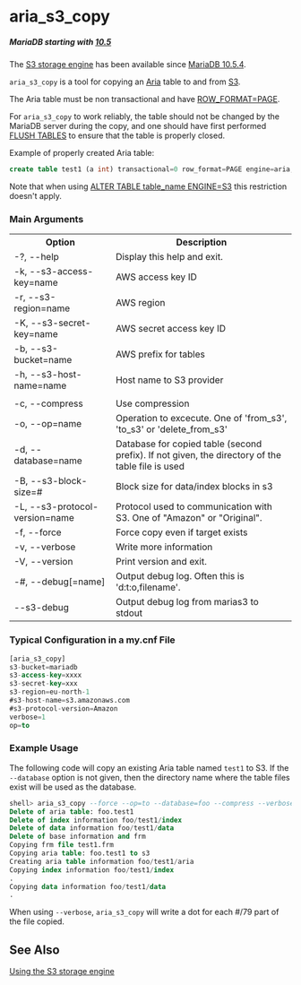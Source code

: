 # aria_s3_copy

##### MariaDB starting with [10.5](/kb/en/what-is-mariadb-105/)

The [S3 storage engine](/columns-storage-engines-and-plugins/storage-engines/s3-storage-engine) has been available since [MariaDB 10.5.4](/kb/en/mariadb-1054-release-notes/).

`aria_s3_copy` is a tool for copying an [Aria](/columns-storage-engines-and-plugins/storage-engines/aria) table to and from [S3](/columns-storage-engines-and-plugins/storage-engines/s3-storage-engine).

The Aria table must be non transactional and have [ROW_FORMAT=PAGE](/kb/en/aria-storage-formats/#page).

For `aria_s3_copy` to work reliably, the table should not be changed by the MariaDB server during the copy, and one should have first performed [FLUSH TABLES](/sql-statements-structure/sql-statements/administrative-sql-statements/flush-commands/flush) to ensure that the table is properly closed.

Example of properly created Aria table:

```sql
create table test1 (a int) transactional=0 row_format=PAGE engine=aria;
```

Note that when using [ALTER TABLE table_name ENGINE=S3](/columns-storage-engines-and-plugins/storage-engines/s3-storage-engine/using-the-s3-storage-engine) this restriction doesn't apply.

### Main Arguments

<table><tbody><tr><th>Option</th><th>Description</th></tr>
<tr><td>-?, --help</td><td>Display this help and exit.</td></tr>
<tr><td>-k, --s3-access-key=name</td><td>AWS access key ID</td></tr>
<tr><td>-r, --s3-region=name</td><td>AWS region</td></tr>
<tr><td>-K, --s3-secret-key=name</td><td>AWS secret access key ID</td></tr>
<tr><td>-b, --s3-bucket=name</td><td>AWS prefix for tables</td></tr>
<tr><td>-h, --s3-host-name=name</td><td>Host name to S3 provider</td></tr>
<tr><td></td></tr>
<tr><td>-c, --compress</td><td>Use compression</td></tr>
<tr><td>-o, --op=name</td><td>Operation to excecute. One of 'from_s3', 'to_s3' or 'delete_from_s3'</td></tr>
<tr><td>-d, --database=name</td><td>Database for copied table (second prefix). If not given, the directory of the table file is used</td></tr>
<tr><td>-B, --s3-block-size=#</td><td>Block size for data/index blocks in s3</td></tr>
<tr><td>-L, --s3-protocol-version=name</td><td>Protocol used to communication with S3. One of "Amazon" or "Original".</td></tr>
<tr><td>-f, --force</td><td>Force copy even if target exists</td></tr>
<tr><td>-v, --verbose</td><td>Write more information</td></tr>
<tr><td>-V, --version</td><td>Print version and exit.</td></tr>
<tr><td>-#, --debug[=name]</td><td>Output debug log. Often this is 'd:t:o,filename'.</td></tr>
<tr><td>--s3-debug</td><td>Output debug log from marias3 to stdout</td></tr>
</tbody></table>

### Typical Configuration in a my.cnf File

```sql
[aria_s3_copy]
s3-bucket=mariadb
s3-access-key=xxxx
s3-secret-key=xxx
s3-region=eu-north-1
#s3-host-name=s3.amazonaws.com
#s3-protocol-version=Amazon
verbose=1
op=to
```

### Example Usage

The following code will copy an existing Aria table named `test1` to S3.
If the `--database` option is not given, then the directory name where the table files exist will be used as the database.

```sql
shell> aria_s3_copy --force --op=to --database=foo --compress --verbose --s3_block_size=4M test1
Delete of aria table: foo.test1
Delete of index information foo/test1/index
Delete of data information foo/test1/data
Delete of base information and frm
Copying frm file test1.frm
Copying aria table: foo.test1 to s3
Creating aria table information foo/test1/aria
Copying index information foo/test1/index
.
Copying data information foo/test1/data
.
```

When using `--verbose`, `aria_s3_copy` will write a dot for each #/79 part of the file copied.

## See Also

[Using the S3 storage engine](/kb/en/using-the-s3-storage-engine/#aria_s3_copy)